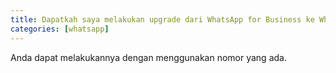 ```yaml
---
title: Dapatkah saya melakukan upgrade dari WhatsApp for Business ke WhatsApp Business API?
categories: [whatsapp]
---
```


Anda dapat melakukannya dengan menggunakan nomor yang ada.
